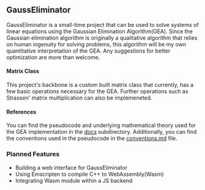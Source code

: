 ## GaussEliminator
GaussEliminator is a small-time project that can be used to solve systems of linear equations using the Gaussian Elimination Algorithm(GEA). Since the Gaussian elimination algorithm is originally a qualitative algorithm that relies on human ingenuity for solving problems, this algorithm will be my own quantitative interpretation of the GEA. Any suggestions for better optimization are more than welcome.

#### Matrix Class
This project's backbone is a custom built matrix class that currently, has a few basic operations necessary for the GEA. Further operations such as Strassen' matrix multiplication can also be implemeneted.

#### References
You can find the pseudocode and underlying mathematical theory used for the GEA implementation in the [docs](docs) subdirectory. Additionally, you can find the conventions used in the pseudocode in the [conventions.md](docs/conventions.md) file.

### Planned Features
- Building a web interface for GaussEliminator
- Using Emscripten to compile C++ to WebAssembly(Wasm)
- Integrating Wasm module within a JS backend